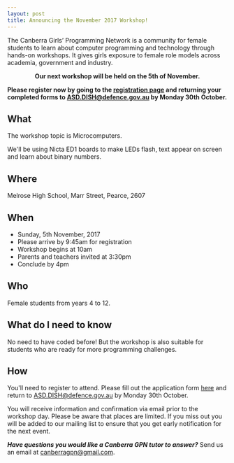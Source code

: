 ```yaml
---
layout: post
title: Announcing the November 2017 Workshop!
---
```


The Canberra Girls’ Programming Network is a community for female students to learn about computer programming and technology through hands-on workshops. It gives girls exposure to female role models across academia, government and industry.

<p><strong><center>Our next workshop will be held on the 5th of November.</center></strong></p>

**Please register now by going to the [registration page](/register) and returning your completed forms to [ASD.DISH@defence.gov.au](mailto:ASD.DISH@defence.gov.au) by Monday 30th October.**

## What

The workshop topic is Microcomputers.

We'll be using Nicta ED1 boards to make LEDs flash, text appear on screen and learn about binary numbers.

## Where

Melrose High School, Marr Street, Pearce, 2607

## When

* Sunday, 5th November, 2017
* Please arrive by 9:45am for registration
* Workshop begins at 10am
* Parents and teachers invited at 3:30pm
* Conclude by 4pm

## Who

Female students from years 4 to 12.

## What do I need to know

No need to have coded before! But the workshop is also suitable for students who are ready for more programming challenges.

## How

You'll need to register to attend. Please fill out the application form [here](/register) and return to [ASD.DISH@defence.gov.au](mailto:ASD.DISH@defence.gov.au) by Monday 30th October.

You will receive information and confirmation via email prior to the workshop day. Please be aware that places are limited. If you miss out you will be added to our mailing list to ensure that you get early notification for the next event.

_**Have questions you would like a Canberra GPN tutor to answer?**_ Send us an email at [canberragpn@gmail.com](mailto:canberragpn@gmail.com).
